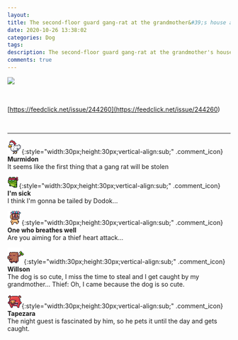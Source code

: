 ```yaml
---
layout: 
title: The second-floor guard gang-rat at the grandmother&#39;s house aiming for heart attack
date: 2020-10-26 13:38:02
categories: Dog
tags: 
description: The second-floor guard gang-rat at the grandmother's house aiming for heart attack
comments: true
---
```


![](https://blog.kakaocdn.net/dn/mP7gP/btqLA3cEVf7/owIo3CkFW3kR9a8zgcWTzK/img.jpg)

​

[https://feedclick.net/issue/244260](<https://feedclick.net/issue/244260>)

​

* * *

![comment](/assets/character/chicken.png){:style="width:30px;height:30px;vertical-align:sub;" .comment_icon} **Murmidon**  
It seems like the first thing that a gang rat will be stolen   
  
![comment](/assets/character/frog.png){:style="width:30px;height:30px;vertical-align:sub;" .comment_icon} **I'm sick**  
I think I'm gonna be tailed by Dodok...   
  
![comment](/assets/character/mask.png){:style="width:30px;height:30px;vertical-align:sub;" .comment_icon} **One who breathes well**  
Are you aiming for a thief heart attack...   
  
![comment](/assets/character/trunk.png){:style="width:30px;height:30px;vertical-align:sub;" .comment_icon} **Willson**  
The dog is so cute, I miss the time to steal and I get caught by my grandmother... Thief: Oh, I came because the dog is so cute.   
  
![comment](/assets/character/pig.png){:style="width:30px;height:30px;vertical-align:sub;" .comment_icon} **Tapezara**  
The night guest is fascinated by him, so he pets it until the day and gets caught.   
  

